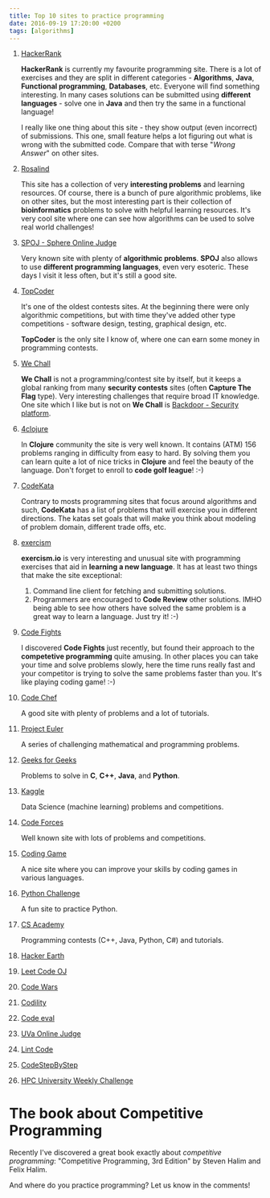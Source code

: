 ```yaml
---
title: Top 10 sites to practice programming
date: 2016-09-19 17:20:00 +0200
tags: [algorithms]
---
```



1.  [HackerRank](https://hackerrank.com)

    **HackerRank** is currently my favourite programming site. There is a lot of
    exercises and they are split in different categories - **Algorithms**, **Java**,
    **Functional programming**, **Databases**, etc. Everyone will find something
    interesting. In many cases solutions can be submitted using **different
    languages** - solve one in **Java** and then try the same in a functional language!

    I really like one thing about this site - they show output (even incorrect) of
    submissions. This one, small feature helps a lot figuring out what is wrong
    with the submitted code. Compare that with terse "*Wrong Answer*" on other
    sites.

1.  [Rosalind](https://rosalind.info/problems/locations/)

    This site has a collection of very **interesting problems** and learning
    resources. Of course, there is a bunch of pure algorithmic problems, like on
    other sites, but the most interesting part is their collection of
    **bioinformatics** problems to solve with helpful learning resources. It's very
    cool site where one can see how algorithms can be used to solve real world
    challenges!

1.  [SPOJ - Sphere Online Judge](https://www.spoj.com)

    Very known site with plenty of **algorithmic problems**. **SPOJ** also allows to use
    **different programming languages**, even very esoteric. These days I visit it
    less often, but it's still a good site.

1.  [TopCoder](https://www.topcoder.com/login)

    It's one of the oldest contests sites. At the beginning there were only
    algorithmic competitions, but with time they've added other type
    competitions - software design, testing, graphical design, etc.
   
    **TopCoder** is the only site I know of, where one can earn some money in
    programming contests.

1.  [We Chall](https://www.wechall.net)

    **We Chall** is not a programming/contest site by itself, but it keeps a global
    ranking from many **security contests** sites (often **Capture The Flag** type). Very
    interesting challenges that require broad IT knowledge. One site which I like
    but is not on **We Chall** is [Backdoor - Security platform](https://backdoor.sdslabs.co).

1.  [4clojure](https://4clojure.oxal.org)

    In **Clojure** community the site is very well known. It contains (ATM) 156
    problems ranging in difficulty from easy to hard. By solving them you can
    learn quite a lot of nice tricks in **Clojure** and feel the beauty of the
    language. Don't forget to enroll to **code golf league**! :-)

1.  [CodeKata](https://codekata.com)

    Contrary to mosts programming sites that focus around algorithms and such,
    **CodeKata** has a list of problems that will exercise you in different
    directions. The katas set goals that will make you think about modeling of
    problem domain, different trade offs, etc.

1.  [exercism](https://exercism.io)

    **exercism.io** is very interesting and unusual site with programming exercises
    that aid in **learning a new language**. It has at least two things that make the
    site exceptional:
    1.  Command line client for fetching and submitting solutions.
    2.  Programmers are encouraged to **Code Review** other solutions. IMHO being able
        to see how others have solved the same problem is a great way to learn a
        language. Just try it! :-)

1. [Code Fights](https://codefights.com)

    I discovered **Code Fights** just recently, but found their approach to the
    **competetive programming** quite amusing. In other places you can take your time
    and solve problems slowly, here the time runs really fast and your competitor
    is trying to solve the same problems faster than you. It's like playing coding
    game! :-)

1. [Code Chef](https://www.codechef.com)

    A good site with plenty of problems and a lot of tutorials.

1. [Project Euler](https://projecteuler.net/)

    A series of challenging mathematical and programming problems.

1. [Geeks for Geeks](https://www.practice.geeksforgeeks.org/)

    Problems to solve in **C**, **C++**, **Java**, and **Python**.

1. [Kaggle](https://www.kaggle.com)

    Data Science (machine learning) problems and competitions.

1. [Code Forces](https://codeforces.com)

    Well known site with lots of problems and competitions.

1. [Coding Game](https://www.codingame.com)

    A nice site where you can improve your skills by coding games in various languages.

1. [Python Challenge](https://www.pythonchallenge.com)

    A fun site to practice Python.

1. [CS Academy](https://csacademy.com)

    Programming contests (C++, Java, Python, C#) and tutorials.

1. [Hacker Earth](https://www.hackerearth.com/)

1. [Leet Code OJ](https://leetcode.com)

1. [Code Wars](https://www.codewars.com)

1. [Codility](https://codility.com)

1. [Code eval](https://www.codeeval.com)

1. [UVa Online Judge](https://uva.onlinejudge.org)

1. [Lint Code](https://www.lintcode.com)

1. [CodeStepByStep](https://www.codestepbystep.com)

1. [HPC University Weekly Challenge](https://hpcuniversity.org/students/weeklyChallenge/)


# The book about Competitive Programming

Recently I've discovered a great book exactly about *competitive programming*: "Competitive Programming, 3rd Edition" by Steven Halim and Felix Halim.


And where do you practice programming? Let us know in the comments!
